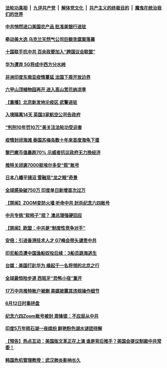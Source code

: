 ####  [法轮功真相](../../../../basic/blob/master/README.md?t=06140701) &nbsp;|&nbsp; [九评共产党](../../../../9ping.md/blob/master/README.md?t=06140701) &nbsp;|&nbsp; [解体党文化](../../../../jtdwh.md/blob/master/README.md?t=06140701)  &nbsp;|&nbsp; [共产主义的终极目的](../../../../gczydzjmd.md/blob/master/README.md?t=06140701) &nbsp;|&nbsp; [魔鬼在统治我们的世界](../../../../mgztzwmdsj.md/blob/master/README.md?t=06140701) 

#### [中共悄然进口美国农产品 批准美银行进驻](../pages/prog202/a102870573.md?t=06140701) 

#### [牵动美大选 乌克兰天然气公司巨额贪腐案落幕](../pages/prog202/a102870577.md?t=06140701) 

#### [十国联手抗中共 百余政要加入“跨国议会联盟”](../pages/prog202/a102870582.md?t=06140701) 

#### [华为遭弃 5G将成中西方分水岭](../pages/prog202/a102870446.md?t=06140701) 


#### [非洲印度东南亚疫情蔓延 法国下周开放边界](../pages/prog202/a102870384.md?t=06140701) 

#### [六甲山顶植物园再开 进入高山赏花纳凉季](../pages/prog202/a102870334.md?t=06140701) 

#### [【重播】北京新发地沦疫区 武警进驻](../pages/prog202/a102870258.md?t=06140701) 

#### [入境隔离14天 英国3家航空公司告政府](../pages/prog202/a102870209.md?t=06140701) 

#### [“判刑10年罚10万”美关注法轮功受迫害](../pages/prog202/a102870102.md?t=06140701) 

#### [疫情封闭海滩 泰国苏梅岛数十年来首度海龟下蛋](../pages/prog202/a102870036.md?t=06140701) 

#### [黎巴嫩币值暴跌70% 示威者抗议政府无力挽经济](../pages/prog202/a102869999.md?t=06140701) 

#### [推特关闭逾7000挺埃尔多安“假”账号](../pages/prog202/a102869936.md?t=06140701) 

#### [日本八幡平镜沼 雪融现“龙之眼”奇景](../pages/prog202/a102869890.md?t=06140701) 


#### [全球感染破750万 印度单日新增首次过万](../pages/prog202/a102869445.md?t=06140701) 

#### [【禁闻】ZOOM变防火墙 听命中共 封杀纪念六四账号](../pages/prog202/a102869686.md?t=06140701) 

#### [中共专挑“软柿子”捏？ 澳总理强硬回应](../pages/prog202/a102869598.md?t=06140701) 

#### [【禁闻】欧盟：中共是“制度性竞争对手”](../pages/prog202/a102869655.md?t=06140701) 

#### [安倍：引进香港技术人才 G7峰会带头谴责中共](../pages/prog202/a102869577.md?t=06140701) 

#### [印尼船员遭中国渔船奴役后续：3船员跳海逃生](../pages/prog202/a102869587.md?t=06140701) 

#### [台媒：美国打趴华为 缘起于一名将领的北京之行](../pages/prog202/a102869568.md?t=06140701) 

#### [全球最惊险步道 西班牙“恐怖小径”重开](../pages/prog202/a102869578.md?t=06140701) 

#### [17万中共推特账户被删 美媒披露其违规操作细节](../pages/prog202/a102869520.md?t=06140701) 

#### [6月12日时事拼盘](../pages/prog202/a102869562.md?t=06140701) 


#### [纪念六四Zoom账号被封 周锋锁：不应屈从中共](../pages/prog202/a102869465.md?t=06140701) 

#### [印度5万年陨石湖一夜缤纷 鲜艳粉色湖水谜团待解](../pages/prog202/a102869377.md?t=06140701) 

#### [【预告】热点互动：美国版文革正在上演  谁是背后推手？美国会提议制裁中共常委！](../pages/prog202/a102869379.md?t=06140701) 

#### [韩国危机管理教授：武汉肺炎影响长久](../pages/prog202/a102869370.md?t=06140701) 

